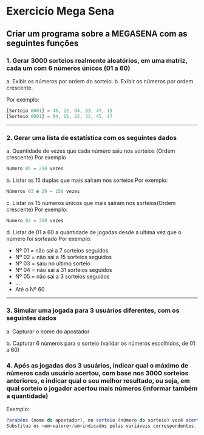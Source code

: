 # Exercicío Mega Sena

## Criar um programa sobre a MEGASENA com as seguintes funções

### 1. Gerar 3000 sorteios realmente aleatórios, em uma matriz, cada um com 6 números únicos (01 a 60)
a. Exibir os números por ordem do sorteio.
b. Exibir os números por ordem crescente.

Por exemplo:
```javascript
[Sorteio 0001] = 45, 22, 04, 33, 47, 15
[Sorteio 0001] = 04, 15, 22, 33, 45, 47
```
---

### 2. Gerar uma lista de estatística com os seguintes dados
a. Quantidade de vezes que cada número saiu nos sorteios (Ordem crescente)
Por exemplo
```javascript
Numero 05 = 290 vezes
```
b. Listar as 15 duplas que mais saíram nos sorteios
Por exemplo:
```javascript
Números 03 e 29 = 156 vezes
```
c. Listar os 15 números únicos que mais saíram nos sorteios(Ordem crescente)
Por exemplo:
```javascript
Numero 02 = 360 vezes
```
d. Listar de 01 a 60 a quantidade de jogadas desde a ultima vez que o número foi sorteado
Por exemplo:
* Nº 01 = não sai a 7 sorteios seguidos
* Nº 02 = não sai a 15 sorteios seguidos
* Nº 03 = saiu no ultimo sorteio
* Nº 04 = não sai a 31 sorteios seguidos
* Nº 05 = não sai a 3 sorteios seguidos
* ...
* Até o Nº 60

---
### 3. Simular uma jogada para 3 usuários diferentes, com os seguintes dados
a. Capturar o nome do apostador

b. Capturar 6 números para o sorteio (validar os números escolhidos, de 01 a 60)

### 4. Após as jogadas dos 3 usuários, indicar qual o máximo de números cada usuário acertou, com base nos 3000 sorteios anteriores, e indicar qual o seu melhor resultado, ou seja, em qual sorteio o jogador acertou mais números (informar também a quantidade)

Exemplo:

```javascript
Parabéns (nome do apostador), no sorteio (número do sorteio) você acertou (quantidade de números números!)
Substitua os <em>valore</em>indicados pelas variáveis correspondentes.
```
